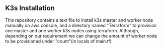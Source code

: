## K3s Installation

This repository contains a text file to install k3s master and worker node manually on aws console, and a directory named "Terraform" to provision one master and one worker k3s nodes using terraform.
Although, depending on our requirement we can change the amount of worker node to be provisioned under "count"(in locals of main.tf)
